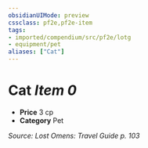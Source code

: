 ```yaml
---
obsidianUIMode: preview
cssclass: pf2e,pf2e-item
tags:
- imported/compendium/src/pf2e/lotg
- equipment/pet
aliases: ["Cat"]
---
```

# Cat *Item 0*  

- **Price** 3 cp
- **Category** Pet



*Source: Lost Omens: Travel Guide p. 103*
